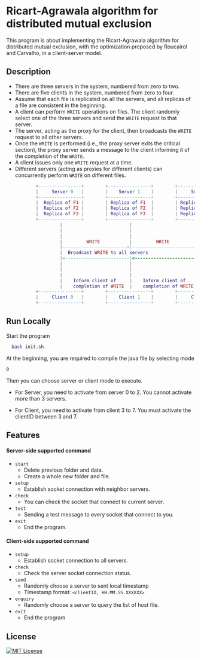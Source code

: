 
# Ricart-Agrawala algorithm for distributed mutual exclusion

This program is about implementing the Ricart-Agrawala algorithm for distributed mutual exclusion, with the optimization proposed by Roucairol and Carvalho, in a client-server model.

## Description
- There are three servers in the system, numbered from zero to two.
- There are five clients in the system, numbered from zero to four.
- Assume that each file is replicated on all the servers, and all replicas of a file are consistent in the beginning.
- A client can perform `WRITE` operations on files. The client  randomly select one of the three servers and send the `WRITE` request to that server.
- The server, acting as the proxy for the client, then broadcasts the `WRITE` request to all other servers.
- Once the `WRITE` is performed (i.e., the proxy server exits the critical section), the proxy server sends a message to the client informing it of the completion of the `WRITE`.
- A client issues only one `WRITE` request at a time.
- Different servers (acting as proxies for different clients) can concurrently perform `WRITE` on different files.

```lua
           +----------------+        +----------------+        +----------------+
           |     Server 0   |        |    Server 1    |        |     Server 2   |
           +----------------+        +----------------+        +----------------+
           |  Replica of F1 |        | Replica of F1  |        | Replica of F1  |
           |  Replica of F2 |        | Replica of F2  |        | Replica of F2  |
           |  Replica of F3 |        | Replica of F3  |        | Replica of F3  |
           +----------------+        +----------------+        +----------------+
                    |                         |                         |
                    |                         |                         |
                    |                         |                         |
                    |         WRITE           |         WRITE           |
                    |------------------------>|------------------------>|
                    |  Broadcast WRITE to all servers                   |
                    |<------------------------|<------------------------|
                    |                         |                         |
                    |                         |                         |
                    |                         |                         |
                    |    Inform client of     |    Inform client of     |
                    |    completion of WRITE  |    completion of WRITE  |
           +----------------+        +----------------+        +----------------+
           |     Client 0   |        |    Client 1    |        |     Client 2   |
           +----------------+        +----------------+        +----------------+

```




## Run Locally

Start the program

```bash
  bash init.sh
```

At the beginning, you are required to compile the java file by selecting mode
```bash
0
```

Then you can choose server or client mode to execute.

- For Server, you need to activate from server 0 to 2. You cannot activate more than 3 servers.

- For Client, you need to activate from client 3 to 7. You must activate the clientID between 3 and 7. 


## Features

#### Server-side supported command
- `start`
    - Delete previous folder and data.
  - Create a whole new folder and file.
- `setup`
  - Establish socket connection with neighbor servers.
- `check`
  - You can check the socket that connect to current server.
- `test`
  - Sending a test message to every socket that connect to you. 
- `exit`
  - End the program.

#### Client-side supported command

- `setup`
  - Establish socket connection to all servers.
- `check`
  - Check the server socket connection status.
- `send`
  - Randomly choose a server to sent local timestamp
  - Timestamp format: `<clientID, HH.MM.SS.XXXXXX>`
- `enquiry`
  - Randomly choose a server to query the list of host file.
- `exit`
  - End the program


## License

[![MIT License](https://img.shields.io/badge/License-MIT-green.svg)](https://choosealicense.com/licenses/mit/)

